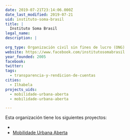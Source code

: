 ```yaml
---
date: 2019-07-21T23:14:06.000Z
date_last_modified: 2019-07-21
uid: instituto-soma-brasil
title: |
  Instituto Soma Brasil
legal_name: 
description: |
  
org_type: Organización civil sin fines de lucro (ONG)
website: https://www.facebook.com/institutosomabrasil
year_founded: 2005
facebook: 
twitter: 
tags:
  - transparencia-y-rendicion-de-cuentas
cities: 
  - Ilhabela
projects_uids:
  - mobilidade-urbana-aberta
  - mobilidade-urbana-aberta

---
```


Esta organización tiene los siguientes proyectos:

- [](/proyectos/mobilidade-urbana-aberta)
- [Mobilidade Urbana Aberta](/proyectos/mobilidade-urbana-aberta)
